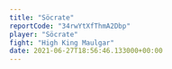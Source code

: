 ```yaml
---
title: "Söcrate"
reportCode: "34rwYtXfThmA2Dbp"
player: "Söcrate"
fight: "High King Maulgar"
date: 2021-06-27T18:56:46.133000+00:00
---
```

